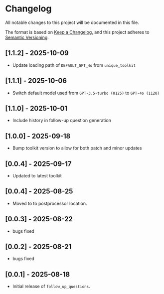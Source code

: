 # Changelog

All notable changes to this project will be documented in this file.

The format is based on [Keep a Changelog](https://keepachangelog.com/en/1.0.0/), 
and this project adheres to [Semantic Versioning](https://semver.org/spec/v2.0.0.html).

## [1.1.2] - 2025-10-09
- Update loading path of `DEFAULT_GPT_4o` from `unique_toolkit` 

## [1.1.1] - 2025-10-06
- Switch default model used from `GPT-3.5-turbo (0125)` to `GPT-4o (1120)`

## [1.1.0] - 2025-10-01
- Include history in follow-up question generation

## [1.0.0] - 2025-09-18
- Bump toolkit version to allow for both patch and minor updates

## [0.0.4] - 2025-09-17
- Updated to latest toolkit

## [0.0.4] - 2025-08-25
- Moved to to postprocessor location.

## [0.0.3] - 2025-08-22
- bugs fixed

## [0.0.2] - 2025-08-21
- bugs fixed

## [0.0.1] - 2025-08-18
- Initial release of `follow_up_questions`.